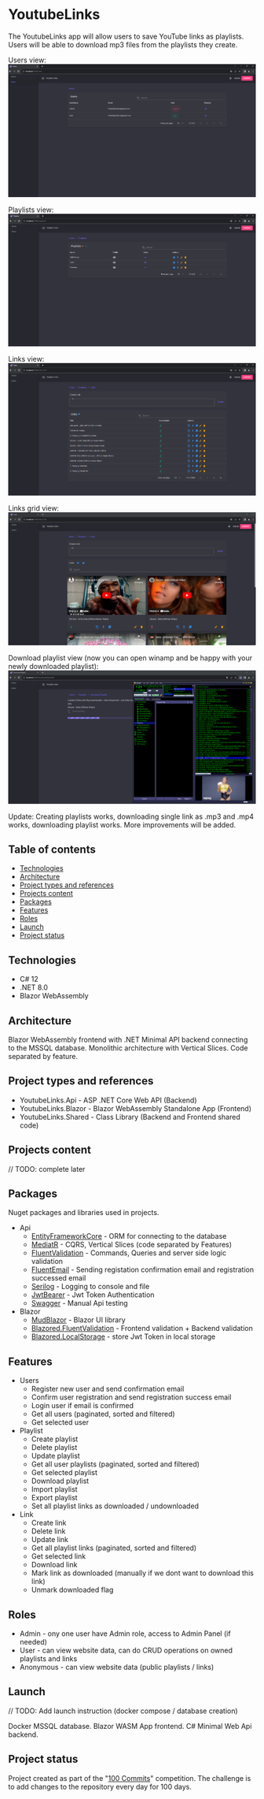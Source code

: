 # YoutubeLinks
The YoutubeLinks app will allow users to save YouTube links as playlists. Users will be able to download mp3 files from the playlists they create.

Users view:
![Users image](./images/1_users.png)

Playlists view:
![Playlists image](./images/2_playlists.png)

Links view:
![Links image](./images/3_links.png)

Links grid view:
![Links grid image](./images/5_links_grid_view.png)

Download playlist view (now you can open winamp and be happy with your newly downloaded playlist):
![Download playlists image](./images/4_download_playlist.png)

Update: Creating playlists works, downloading single link as .mp3 and .mp4 works, downloading playlist works. More improvements will be added.

## Table of contents
* [Technologies](#technologies)
* [Architecture](#architecture)
* [Project types and references](#project-types-and-references)
* [Projects content](#projects-content)
* [Packages](#packages)
* [Features](#features)
* [Roles](#roles)
* [Launch](#launch)
* [Project status](#project-status)

## Technologies
- C# 12
- .NET 8.0
- Blazor WebAssembly

## Architecture
Blazor WebAssembly frontend with .NET Minimal API backend connecting to the MSSQL database. Monolithic architecture with Vertical Slices. Code separated by feature.

## Project types and references
- YoutubeLinks.Api - ASP .NET Core Web API (Backend)
- YoutubeLinks.Blazor - Blazor WebAssembly Standalone App (Frontend)
- YoutubeLinks.Shared - Class Library (Backend and Frontend shared code)

## Projects content
// TODO: complete later

## Packages
Nuget packages and libraries used in projects.

- Api
    - [EntityFrameworkCore](https://www.nuget.org/packages/Microsoft.EntityFrameworkCore.SqlServer) - ORM for connecting to the database
    - [MediatR](https://www.nuget.org/packages/MediatR/) - CQRS, Vertical Slices (code separated by Features)
    - [FluentValidation](https://www.nuget.org/packages/FluentValidation) - Commands, Queries and server side logic validation
    - [FluentEmail](https://www.nuget.org/packages/FluentEmail.Razor) - Sending registation confirmation email and registration successed email 
    - [Serilog](https://www.nuget.org/packages/Serilog/3.1.2-dev-02097) - Logging to console and file
    - [JwtBearer](https://www.nuget.org/packages/Microsoft.AspNetCore.Authentication.JwtBearer) - Jwt Token Authentication
    - [Swagger](https://www.nuget.org/packages/Swashbuckle.AspNetCore) - Manual Api testing
- Blazor
    - [MudBlazor](https://www.nuget.org/packages/MudBlazor) - Blazor UI library
    - [Blazored.FluentValidation](https://www.nuget.org/packages/Blazored.FluentValidation) - Frontend validation + Backend validation
    - [Blazored.LocalStorage](https://www.nuget.org/packages/Blazored.LocalStorage) - store Jwt Token in local storage
    
## Features
- Users
    - Register new user and send confirmation email
    - Confirm user registration and send registration success email
    - Login user if email is confirmed
    - Get all users (paginated, sorted and filtered)
    - Get selected user
- Playlist
    - Create playlist
    - Delete playlist
    - Update playlist
    - Get all user playlists (paginated, sorted and filtered)
    - Get selected playlist
    - Download playlist
    - Import playlist
    - Export playlist
    - Set all playlist links as downloaded / undownloaded
- Link
    - Create link
    - Delete link
    - Update link
    - Get all playlist links (paginated, sorted and filtered)
    - Get selected link
    - Download link
    - Mark link as downloaded (manually if we dont want to download this link)
    - Unmark downloaded flag

## Roles
- Admin - ony one user have Admin role, access to Admin Panel (if needed)
- User - can view website data, can do CRUD operations on owned playlists and links
- Anonymous - can view website data (public playlists / links)

## Launch
// TODO: Add launch instruction (docker compose / database creation)

Docker MSSQL database.
Blazor WASM App frontend.
C# Minimal Web Api backend.

## Project status
Project created as part of the "[100 Commits](https://100commitow.pl)" competition. The challenge is to add changes to the repository every day for 100 days.